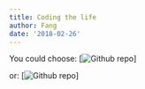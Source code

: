 ```yaml
---
title: Coding the life
author: Fang
date: '2018-02-26'
---
```



You could choose:
[<img src="/imgs/shell_coding" alt="Github repo" />]  

or:
[<img src="/imgs/maomimao_fat.JPG" alt="Github repo" />]